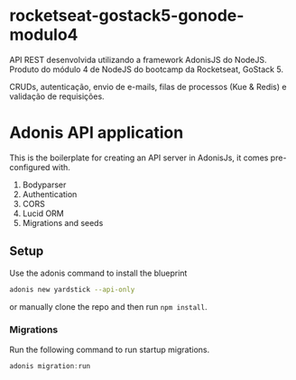 # rocketseat-gostack5-gonode-modulo4

API REST desenvolvida utilizando a framework AdonisJS do NodeJS. Produto do módulo 4 de NodeJS do bootcamp da Rocketseat, GoStack 5.

CRUDs, autenticação, envio de e-mails, filas de processos (Kue & Redis) e validação de requisições.

# Adonis API application

This is the boilerplate for creating an API server in AdonisJs, it comes pre-configured with.

1. Bodyparser
2. Authentication
3. CORS
4. Lucid ORM
5. Migrations and seeds

## Setup

Use the adonis command to install the blueprint

```bash
adonis new yardstick --api-only
```

or manually clone the repo and then run `npm install`.


### Migrations

Run the following command to run startup migrations.

```js
adonis migration:run
```
